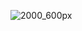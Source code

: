 ![2000_600px](https://user-images.githubusercontent.com/39970879/149367001-9473ca16-c69a-4d88-962f-64525957230b.gif)
